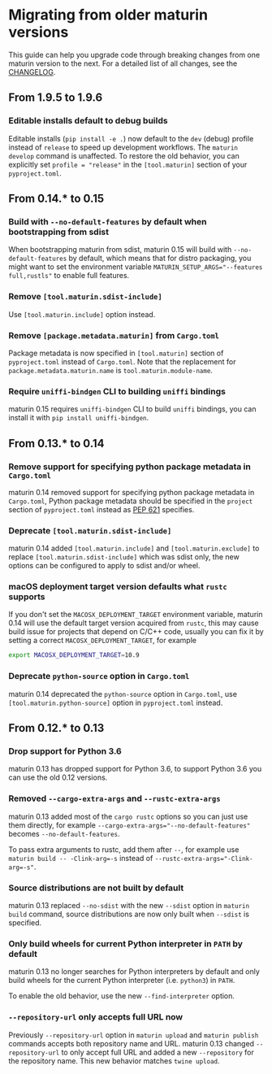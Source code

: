 # Migrating from older maturin versions

This guide can help you upgrade code through breaking changes from one maturin version to the next.
For a detailed list of all changes, see the [CHANGELOG](changelog.md).

## From 1.9.5 to 1.9.6

### Editable installs default to debug builds

Editable installs (`pip install -e .`) now default to the `dev` (debug) profile instead of `release` to speed up development workflows. The `maturin develop` command is unaffected. To restore the old behavior, you can explicitly set `profile = "release"` in the `[tool.maturin]` section of your `pyproject.toml`.

## From 0.14.* to 0.15

### Build with `--no-default-features` by default when bootstrapping from sdist

When bootstrapping maturin from sdist, maturin 0.15 will build with `--no-default-features` by default,
which means that for distro packaging, you might want to set the environment variable `MATURIN_SETUP_ARGS="--features full,rustls"` to enable full features.

### Remove `[tool.maturin.sdist-include]`

Use `[tool.maturin.include]` option instead.

### Remove `[package.metadata.maturin]` from `Cargo.toml`

Package metadata is now specified in `[tool.maturin]` section of `pyproject.toml` instead of `Cargo.toml`.
Note that the replacement for `package.metadata.maturin.name` is `tool.maturin.module-name`.

### Require `uniffi-bindgen` CLI to building `uniffi` bindings

maturin 0.15 requires `uniffi-bindgen` CLI to build `uniffi` bindings,
you can install it with `pip install uniffi-bindgen`.

## From 0.13.* to 0.14

### Remove support for specifying python package metadata in `Cargo.toml`

maturin 0.14 removed support for specifying python package metadata in `Cargo.toml`,
Python package metadata should be specified in the `project` section of `pyproject.toml` instead as [PEP 621](https://peps.python.org/pep-0621/) specifies.

### Deprecate `[tool.maturin.sdist-include]`

maturin 0.14 added `[tool.maturin.include]` and `[tool.maturin.exclude]`
to replace `[tool.maturin.sdist-include]` which was sdist only, the new options
can be configured to apply to sdist and/or wheel.

### macOS deployment target version defaults what `rustc` supports

If you don't set the `MACOSX_DEPLOYMENT_TARGET` environment variable,
maturin 0.14 will use the default target version acquired from `rustc`,
this may cause build issue for projects that depend on C/C++ code,
usually you can fix it by setting a correct `MACOSX_DEPLOYMENT_TARGET`, for example

```bash
export MACOSX_DEPLOYMENT_TARGET=10.9
```

### Deprecate `python-source` option in `Cargo.toml`

maturin 0.14 deprecated the `python-source` option in `Cargo.toml`,
use `[tool.maturin.python-source]` option in `pyproject.toml` instead.

## From 0.12.* to 0.13

### Drop support for Python 3.6

maturin 0.13 has dropped support for Python 3.6, to support Python 3.6 you can use the old 0.12 versions.

### Removed `--cargo-extra-args` and `--rustc-extra-args`

maturin 0.13 added most of the `cargo rustc` options so you can just use them directly,
for example `--cargo-extra-args="--no-default-features"` becomes `--no-default-features`.

To pass extra arguments to rustc, add them after `--`,
for example use `maturin build -- -Clink-arg=-s` instead of `--rustc-extra-args="-Clink-arg=-s"`.

### Source distributions are not built by default

maturin 0.13 replaced `--no-sdist` with the new `--sdist` option in `maturin build` command,
source distributions are now only built when `--sdist` is specified.

### Only build wheels for current Python interpreter in `PATH` by default

maturin 0.13 no longer searches for Python interpreters by default and only build wheels for the current
Python interpreter (i.e. `python3`) in `PATH`.

To enable the old behavior, use the new `--find-interpreter` option.

### `--repository-url` only accepts full URL now

Previously `--repository-url` option in `maturin upload` and `maturin publish` commands accepts both
repository name and URL. maturin 0.13 changed `--repository-url` to only accept full URL and added a
new `--repository` for the repository name. This new behavior matches `twine upload`.
